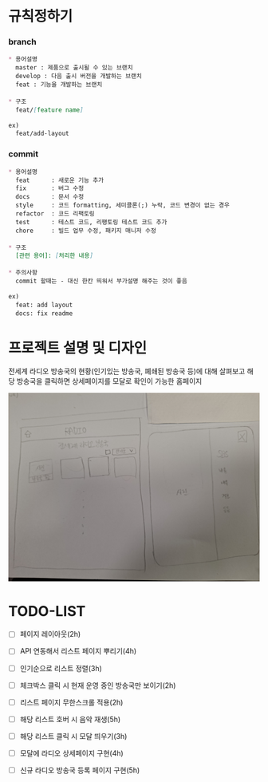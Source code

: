 # 규칙정하기

### branch
```markdown
* 용어설명
  master : 제품으로 출시될 수 있는 브랜치
  develop : 다음 출시 버전을 개발하는 브랜치
  feat : 기능을 개발하는 브랜치

* 구조
  feat/[feature name]
  ```

```markdown
ex)
  feat/add-layout
```

### commit
```markdown
* 용어설명
  feat 		: 새로운 기능 추가
  fix 		: 버그 수정
  docs 		: 문서 수정
  style 	: 코드 formatting, 세미콜론(;) 누락, 코드 변경이 없는 경우
  refactor 	: 코드 리팩토링
  test 		: 테스트 코드, 리팽토링 테스트 코드 추가
  chore 	: 빌드 업무 수정, 패키지 매니저 수정

* 구조
  [관련 용어]: [처리한 내용]

* 주의사항
  commit 할때는 - 대신 한칸 띄워서 부가설명 해주는 것이 좋음
```

```markdown
ex)
  feat: add layout
  docs: fix readme
```


# 프로젝트 설명 및 디자인

전세계 라디오 방송국의 현황(인기있는 방송국, 폐쇄된 방송국 등)에 대해 살펴보고 해당 방송국을 클릭하면 상세페이지를 모달로 확인이 가능한 홈페이지

![](./src/imgs/design.jpg)


# TODO-LIST

- [ ] 페이지 레이아웃(2h)

- [ ] API 연동해서 리스트 페이지 뿌리기(4h)

- [ ] 인기순으로 리스트 정렬(3h)

- [ ] 체크박스 클릭 시 현재 운영 중인 방송국만 보이기(2h)

- [ ] 리스트 페이지 무한스크롤 적용(2h)

- [ ] 해당 리스트 호버 시 음악 재생(5h)

- [ ] 해당 리스트 클릭 시 모달 띄우기(3h)

- [ ] 모달에 라디오 상세페이지 구현(4h)

- [ ] 신규 라디오 방송국 등록 페이지 구현(5h)


